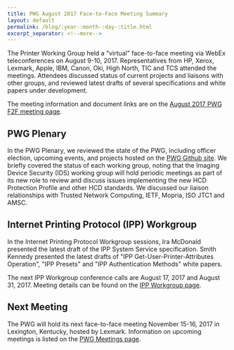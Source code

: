 ```yaml
---
title: PWG August 2017 Face-to-Face Meeting Summary
layout: default
permalink: /blog/:year-:month-:day-:title.html
excerpt_separator: <!--more-->
---
```


The Printer Working Group held a "virtual" face-to-face meeting via
WebEx teleconferences on August 9-10, 2017.
Representatives from HP, Xerox, Lexmark, Apple, IBM, Canon, Oki, High
North, TIC and TCS attended the meetings. Attendees discussed status of
current projects and liaisons with other groups, and reviewed latest drafts
of several specifications and white papers under development.

The meeting information and document links are on the
[August 2017 PWG F2F meeting page](/chair/meeting-info/august-2017-virtual.html).

<!--more-->


PWG Plenary
-----------

In the PWG Plenary, we reviewed the state of the PWG, including officer election, upcoming events, and projects hosted on the
[PWG Github site](https://github.com/istopwg).
We briefly covered the status of each working group, noting that the
Imaging Device Security (IDS) working group will hold periodic meetings as
part of its new role to review and discuss issues implementing the new HCD
Protection Profile and other HCD standards. We
discussed our liaison relationships with Trusted Network Computing,
IETF, Mopria, ISO JTC1 and AMSC.


Internet Printing Protocol (IPP) Workgroup
------------------------------------------

In the Internet Printing Protocol Workgroup sessions, Ira McDonald
presented the latest draft of
the IPP System Service specification. Smith
Kennedy presented the latest drafts of "IPP
Get-User-Printer-Attributes Operation", "IPP Presets" and "IPP Authentication Methods" white papers.

The next IPP Workgroup conference calls are August 17, 2017 and August 31,
2017. Meeting details can be found on the [IPP Workgroup page](/ipp/).


Next Meeting
------------

The PWG will hold its next face-to-face meeting November 15-16, 2017
in Lexington, Kentucky, hosted by Lexmark. Information on upcoming
meetings is listed on the
[PWG Meetings page](/chair/meeting-info/meetings.html).
